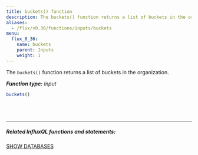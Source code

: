 ```yaml
---
title: buckets() function
description: The buckets() function returns a list of buckets in the organization.
aliases:
  - /flux/v0.36/functions/inputs/buckets
menu:
  flux_0_36:
    name: buckets
    parent: Inputs
    weight: 1
---
```


The `buckets()` function returns a list of buckets in the organization.

_**Function type:** Input_

```js
buckets()
```

<hr style="margin-top:4rem"/>

##### Related InfluxQL functions and statements:
[SHOW DATABASES](/influxdb/latest/query_language/schema_exploration/#show-databases)
